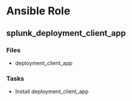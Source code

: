 Ansible Role
============================

splunk_deployment_client_app
----------------------------

### Files

*   deployment_client_app

### Tasks

*   Install deployment_client_app

